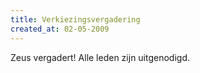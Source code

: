 ```yaml
---
title: Verkiezingsvergadering
created_at: 02-05-2009
---
```


Zeus vergadert! Alle leden zijn uitgenodigd.
